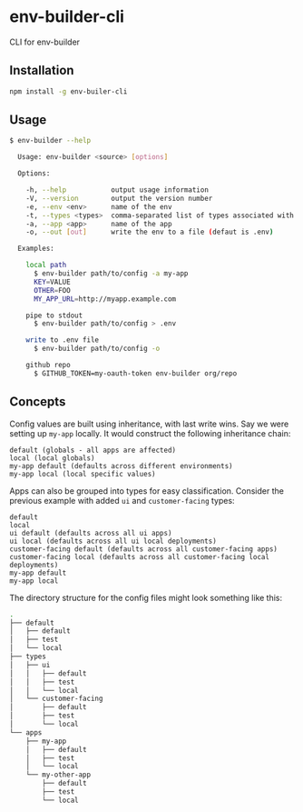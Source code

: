 env-builder-cli
===============

CLI for env-builder

Installation
------------

```sh
npm install -g env-builer-cli
```

Usage
-----

```sh
$ env-builder --help

  Usage: env-builder <source> [options]

  Options:

    -h, --help           output usage information
    -V, --version        output the version number
    -e, --env <env>      name of the env
    -t, --types <types>  comma-separated list of types associated with the app
    -a, --app <app>      name of the app
    -o, --out [out]      write the env to a file (defaut is .env)

  Examples:

    local path
      $ env-builder path/to/config -a my-app
      KEY=VALUE
      OTHER=FOO
      MY_APP_URL=http://myapp.example.com

    pipe to stdout
      $ env-builder path/to/config > .env

    write to .env file
      $ env-builder path/to/config -o

    github repo
      $ GITHUB_TOKEN=my-oauth-token env-builder org/repo
```

Concepts
--------

Config values are built using inheritance, with last write wins. Say we were setting up `my-app` locally. It would construct the following inheritance chain:

```
default (globals - all apps are affected)
local (local globals)
my-app default (defaults across different environments)
my-app local (local specific values)
```

Apps can also be grouped into types for easy classification. Consider the previous example with added `ui` and `customer-facing` types:

```
default
local
ui default (defaults across all ui apps)
ui local (defaults across all ui local deployments)
customer-facing default (defaults across all customer-facing apps)
customer-facing local (defaults across all customer-facing local deployments)
my-app default
my-app local
```

The directory structure for the config files might look something like this:

```sh
.
├── default
│   ├── default
│   ├── test
│   └── local
├── types
│   ├── ui
│   │   ├── default
│   │   ├── test
│   │   └── local
│   └── customer-facing
│       ├── default
│       ├── test
│       └── local
└── apps
    ├── my-app
    │   ├── default
    │   ├── test
    │   └── local
    └── my-other-app
        ├── default
        ├── test
        └── local
```
